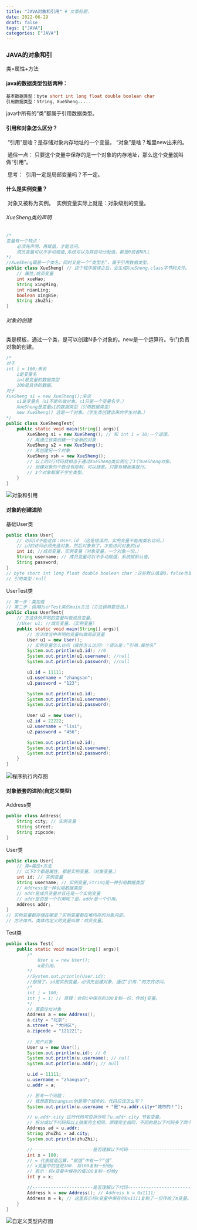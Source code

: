 ```yaml
---
title: "JAVA对象和引用" # 文章标题.
date: 2022-06-29
draft: false
tags: ["JAVA"]
categories: ["JAVA"]
---
```


### JAVA的对象和引

类=属性+方法

#### java的数据类型包括两种：

```java
基本数据类型：byte short int long float double boolean char
引用数据类型：String、XueSheng.....
```

java中所有的“类”都属于引用数据类型。

#### 引用和对象怎么区分？

​	“引用”是啥？是存储对象内存地址的一个变量。
​	“对象”是啥？堆里new出来的。

​	通俗一点：
​	只要这个变量中保存的是一个对象的内存地址，那么这个变量就叫做“引用”。

​	思考：
​		引用一定是局部变量吗？不一定。

#### 什么是实例变量？

​	对象又被称为实例。
​	实例变量实际上就是：对象级别的变量。

###### XueSheng类的声明

```java
/*		
变量有一个特点：
	必须先声明，再赋值，才能访问。
	成员变量可以不手动赋值,系统可以为其自动分配值，都是0或者NULL
*/
//XueSheng既是一个类名，同时又是一个“类型名”，属于引用数据类型。
public class XueSheng{ // 这个程序编译之后，会生成XueSheng.class字节码文件。
	// 属性,成员变量
	int xueHao;
	String xingMing;
	int nianLing;
	boolean xingBie;
	String zhuZhi;
}
```

###### 对象的创建

类是模板，通过一个类，是可以创建N多个对象的。new是一个运算符。专门负责对象的创建。

```java
/*
对于
int i = 100;来说
	i是变量名
	int是变量的数据类型
	100是具体的数据。
对于
XueSheng s1 = new XueSheng();来说
	s1是变量名（s1不能叫做对象。s1只是一个变量名字。）
	XueSheng是变量s1的数据类型（引用数据类型）
	new XueSheng() 这是一个对象。（学生类创建出来的学生对象。）
*/
public class XueShengTest{
	public static void main(String[] args){
		XueSheng s1 = new XueSheng(); // 和 int i = 10;一个道理。
		// 再通过该类创建一个全新的对象
		XueSheng s2 = new XueSheng();
		// 再创建另一个对象
		XueSheng xsh = new XueSheng();
		// 以上的3行代码就相当于通过XueSheng类实例化了3个XueSheng对象。
		// 创建对象的个数没有限制，可以随意。只要有模板类就行。
		// 3个对象都属于学生类型。
	}
}
```

![对象和引用](./对象和引用.png)

#### 对象的创建进阶

基础User类

```java
public class User{
	// 访问id不能这样：User.id （这是错误的，实例变量不能用类名访问。）
	// id的访问必须先造对象，然后对象有了，才能访问对象的id
	int id; //成员变量，实例变量（对象变量，一个对象一份。）
	String username; // 成员变量可以不手动赋值，系统赋默认值。
	String password;
}
// byte short int long float double boolean char :这些默认值是0，false也是0
// 引用类型：null
```

UserTest类

```java
// 第一步：类加载
// 第二步：调用UserTest类的main方法（方法调用要压栈。）
public class UserTest{
	// 方法体外声明的变量叫做成员变量。
	//User u1; //成员变量。（实例变量）
	public static void main(String[] args){
		// 方法体当中声明的变量叫做局部变量
		User u1 = new User();
		// 实例变量怎么访问（属性怎么访问）？语法是：“引用.属性名”
		System.out.println(u1.id); //0
		System.out.println(u1.username); //null
		System.out.println(u1.password); //null

		u1.id = 11111;
		u1.username = "zhangsan";
		u1.password = "123";

		System.out.println(u1.id);
		System.out.println(u1.username);
		System.out.println(u1.password);
		
		User u2 = new User();
		u2.id = 22222;
		u2.username = "lisi";
		u2.password = "456";

		System.out.println(u2.id);
		System.out.println(u2.username);
		System.out.println(u2.password);
	}
}
```

![程序执行内存图](./程序执行内存图.png)

#### 对象嵌套的进阶(自定义类型)

Address类

```java
public class Address{
	String city; // 实例变量
	String street;
	String zipcode;
}
```

User类

```java
public class User{
	// 类=属性+方法
	// 以下3个都是属性，都是实例变量。（对象变量。）
	int id; // 实例变量
	String username; // 实例变量,String是一种引用数据类型
	// Address是一种引用数据类型
	// addr是成员变量并且还是一个实例变量
	// addr是否是一个引用呢？是。addr是一个引用。
	Address addr; 
}
// 实例变量都存储在哪里？实例变量都在堆内存的对象内部。
// 方法体外，类体内定义的变量叫做：成员变量。
```

Test类

```java
public class Test{
	public static void main(String[] args){
		/*
			User u = new User();
			u是引用。
		*/
		//System.out.println(User.id);
        //报错了。id是实例变量，必须先创建对象，通过“引用.”的方式访问。
		/*
		int i = 100;
		int j = i; // 原理：会将i中保存的100复制一份，传给j变量。
		*/
		// 家庭住址对象
		Address a = new Address();
		a.city = "北京";
		a.street = "大兴区";
		a.zipcode = "121221";
		
		// 用户对象
		User u = new User();
		System.out.println(u.id); // 0
		System.out.println(u.username); // null
		System.out.println(u.addr); // null

		u.id = 11111;
		u.username = "zhangsan";
		u.addr = a;

		// 思考一个问题：
		// 我想直到zhangsan他是哪个城市的，代码应该怎么写？
		System.out.println(u.username + "是"+u.addr.city+"城市的！");

		// u.addr.city 这行代码可否拆分呢？u.addr.city 节省变量。
		// 拆分成以下代码和以上效果完全相同，原理完全相同，不同的是以下代码多了两个变量。
		Address ad = u.addr;
		String zhuZhi = ad.city;
		System.out.println(zhuZhi);

		//-----------------------是否理解以下代码---------------------------
		int x = 100;
		// = 代表赋值运算，“赋值”中有一个“值”
		// x变量中的值是100. 将100复制一份给y
		// 表示：将x变量中保存的值100复制一份给y
		int y = x;

		//-----------------------是否理解以下代码---------------------------
		Address k = new Address(); // Address k = 0x1111;
		Address m = k; // 这里表示将k变量中保存的0x1111复制了一份传给了m变量。
	}
}
```

![自定义类型内存图](./自定义类型内存图.png)

